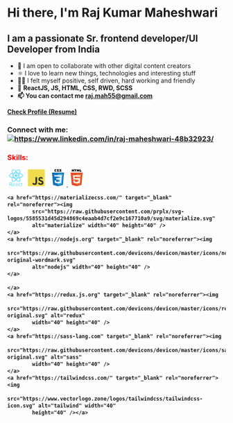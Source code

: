 <h1 align="left">Hi there, I'm Raj Kumar Maheshwari</h1>
<h2 align="left">I am a passionate Sr. frontend developer/UI Developer from India</h2>
<ul>
    <li>🤝 I am open to collaborate with other digital content creators</li>
    <li>⚛️ I love to learn new things, technologies and interesting stuff</li>
    <li>🤾‍♂️ I felt myself positive, self driven, hard working and friendly</li>
    <li>💬 <b>ReactJS, JS, HTML, CSS, RWD, SCSS</b< /li>
    <li>📫 You can contact me <a href="mailto:raj.mah55@gmail.com">raj.mah55@gmail.com</a></li>
</ul>

<p><a href="https://codesupports.github.io/rajkumar-profile.github.io/" target="_blank">Check Profile (Resume)</a></p>

<h3 align="left">Connect with me: <a href="https://linkedin.com/in/https://www.linkedin.com/in/raj-maheshwari-48b32923/"
        target="blank"><img align="center"
            src="https://raw.githubusercontent.com/rahuldkjain/github-profile-readme-generator/master/src/images/icons/Social/linked-in-alt.svg"
            alt="https://www.linkedin.com/in/raj-maheshwari-48b32923/" height="30" width="40" /></a></h3>


<h3 align="left">
    <font color="red">Skills: </font>
</h3>
<p align="left">
    <a href="https://reactjs.org/" target="_blank" rel="noreferrer"><img
            src="https://raw.githubusercontent.com/devicons/devicon/master/icons/react/react-original-wordmark.svg"
            alt="react" width="40" height="40" /></a>&nbsp;
    <a href="https://developer.mozilla.org/en-US/docs/Web/JavaScript" target="_blank" rel="noreferrer"><img
            src="https://raw.githubusercontent.com/devicons/devicon/master/icons/javascript/javascript-original.svg"
            alt="javascript" width="40" height="40" /></a> &nbsp;
    <a href="https://www.w3schools.com/css/" target="_blank" rel="noreferrer"><img
            src="https://raw.githubusercontent.com/devicons/devicon/master/icons/css3/css3-original-wordmark.svg"
            alt="css3" width="40" height="40" />
    </a>
    <a href="https://www.w3.org/html/" target="_blank" rel="noreferrer"><img
            src="https://raw.githubusercontent.com/devicons/devicon/master/icons/html5/html5-original-wordmark.svg"
            alt="html5" width="40" height="40" />
    </a>

    <a href="https://materializecss.com/" target="_blank" rel="noreferrer"><img
            src="https://raw.githubusercontent.com/prplx/svg-logos/5585531d45d294869c4eaab4d7cf2e9c167710a9/svg/materialize.svg"
            alt="materialize" width="40" height="40" />
    </a>
    <a href="https://nodejs.org" target="_blank" rel="noreferrer"><img
            src="https://raw.githubusercontent.com/devicons/devicon/master/icons/nodejs/nodejs-original-wordmark.svg"
            alt="nodejs" width="40" height="40" />
    </a>

    </a>
    <a href="https://redux.js.org" target="_blank" rel="noreferrer"><img
            src="https://raw.githubusercontent.com/devicons/devicon/master/icons/redux/redux-original.svg" alt="redux"
            width="40" height="40" />
    </a>
    <a href="https://sass-lang.com" target="_blank" rel="noreferrer"><img
            src="https://raw.githubusercontent.com/devicons/devicon/master/icons/sass/sass-original.svg" alt="sass"
            width="40" height="40" />
    </a>
    <a href="https://tailwindcss.com/" target="_blank" rel="noreferrer"><img
            src="https://www.vectorlogo.zone/logos/tailwindcss/tailwindcss-icon.svg" alt="tailwind" width="40"
            height="40" /></a>

</p>
